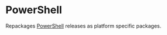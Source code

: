 # PowerShell

Repackages [PowerShell](https://github.com/PowerShell/PowerShell) releases as platform specific packages.

